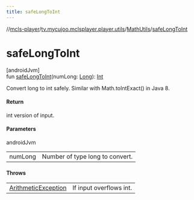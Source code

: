 ```yaml
---
title: safeLongToInt
---
```

//[mcls-player](../../../index.html)/[tv.mycujoo.mclsplayer.player.utils](../index.html)/[MathUtils](index.html)/[safeLongToInt](safe-long-to-int.html)



# safeLongToInt



[androidJvm]\
fun [safeLongToInt](safe-long-to-int.html)(numLong: [Long](https://kotlinlang.org/api/latest/jvm/stdlib/kotlin/-long/index.html)): [Int](https://kotlinlang.org/api/latest/jvm/stdlib/kotlin/-int/index.html)



Convert long to int safely. Similar with Math.toIntExact() in Java 8.



#### Return



int version of input.



#### Parameters


androidJvm

| | |
|---|---|
| numLong | Number of type long to convert. |



#### Throws


| | |
|---|---|
| [ArithmeticException](https://kotlinlang.org/api/latest/jvm/stdlib/kotlin/-arithmetic-exception/index.html) | If input overflows int. |



